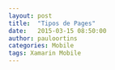 ```yaml
---
layout: post
title:  "Tipos de Pages"
date:   2015-03-15 08:50:00
author: pauloortins
categories: Mobile
tags: Xamarin Mobile
---
```



